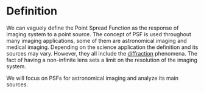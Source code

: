 # Definition

We can vaguely define the Point Spread Function as the response of imaging system to a point source. The concept of PSF is used throughout many imaging applications, some of them are astronomical imaging and medical imaging. Depending on the science application the definition and its sources may vary. However, they all include the [diffraction](https://en.wikipedia.org/wiki/Diffraction) phenomena. The fact of having a non-infinite lens sets a limit on the resolution of the imaging system.

We will focus on PSFs for astronomical imaging and analyze its main sources.
